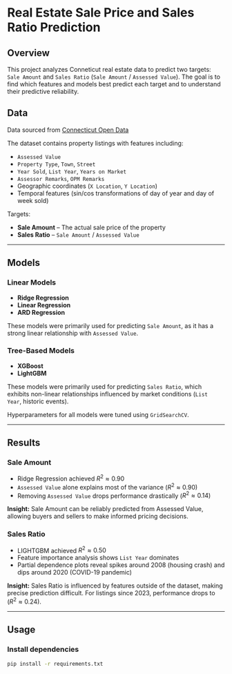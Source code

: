 # Real Estate Sale Price and Sales Ratio Prediction

## Overview
This project analyzes Conneticut real estate data to predict two targets: `Sale Amount` and `Sales Ratio` (`Sale Amount` / `Assessed Value`). The goal is to find which features and models best predict each target and to understand their predictive reliability.

## Data
Data sourced from [Connecticut Open Data](https://data.ct.gov/Housing-and-Development/Real-Estate-Sales-2001-2023-GL/5mzw-sjtu/about_data)

The dataset contains property listings with features including:  
- `Assessed Value`  
- `Property Type`, `Town`, `Street`  
- `Year Sold`, `List Year`, `Years on Market`  
- `Assessor Remarks`, `OPM Remarks`  
- Geographic coordinates (`X Location`, `Y Location`)  
- Temporal features (sin/cos transformations of day of year and day of week sold)

Targets:  
- **Sale Amount** – The actual sale price of the property  
- **Sales Ratio** – `Sale Amount` / `Assessed Value`  

---

## Models
### Linear Models
- **Ridge Regression**  
- **Linear Regression**  
- **ARD Regression**

These models were primarily used for predicting `Sale Amount`, as it has a strong linear relationship with `Assessed Value`.

### Tree-Based Models
- **XGBoost**  
- **LightGBM**  

These models were primarily used for predicting `Sales Ratio`, which exhibits non-linear relationships influenced by market conditions (`List Year`, historic events).  

Hyperparameters for all models were tuned using `GridSearchCV`.

---

## Results

### Sale Amount
- Ridge Regression achieved $R^2 \approx 0.90$
- `Assessed Value` alone explains most of the variance ($R^2 \approx 0.90$)  
- Removing `Assessed Value` drops performance drastically ($R^2 \approx 0.14$)  

**Insight:** Sale Amount can be reliably predicted from Assessed Value, allowing buyers and sellers to make informed pricing decisions.

### Sales Ratio
- LIGHTGBM achieved $R^2 \approx 0.50$
- Feature importance analysis shows `List Year` dominates
- Partial dependence plots reveal spikes around 2008 (housing crash) and dips around 2020 (COVID-19 pandemic)  

**Insight:** Sales Ratio is influenced by features outside of the dataset, making precise prediction difficult. For listings since 2023, performance drops to ($R^2 \approx 0.24$).

---

## Usage

### Install dependencies
```bash
pip install -r requirements.txt